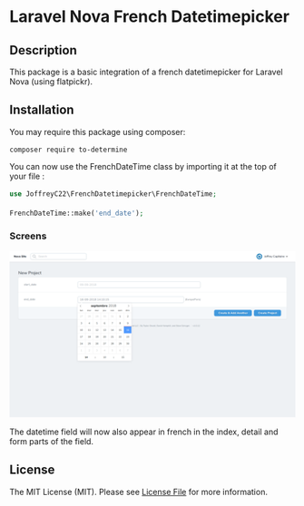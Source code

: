 Laravel Nova French Datetimepicker
===============================

## Description

This package is a basic integration of a french datetimepicker for Laravel Nova (using flatpickr).

## Installation

You may require this package using composer:

```
composer require to-determine
```

You can now use the FrenchDateTime class by importing it at the top of your file :

```php
use JoffreyC22\FrenchDatetimepicker\FrenchDateTime;

FrenchDateTime::make('end_date');
```

### Screens

<img src="https://raw.githubusercontent.com/JoffreyC22/nova-french-datetimepicker/master/screens/screen2.png">

The datetime field will now also appear in french in the index, detail and form parts of the field.

## License

The MIT License (MIT). Please see [License File](LICENSE.md) for more information.
